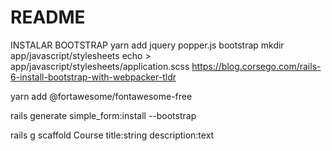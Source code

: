 # README

INSTALAR BOOTSTRAP
 yarn add jquery popper.js bootstrap
 mkdir app/javascript/stylesheets
 echo > app/javascript/stylesheets/application.scss
 https://blog.corsego.com/rails-6-install-bootstrap-with-webpacker-tldr

yarn add @fortawesome/fontawesome-free

rails generate simple_form:install --bootstrap

rails g scaffold Course title:string description:text
